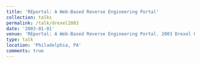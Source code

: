 ```yaml
---
title: 'REportal: A Web-Based Reverse Engineering Portal'
collection: talks
permalink: /talk/drexel2003
date: '2003-01-01'
venue: 'REportal: A Web-Based Reverse Engineering Portal. 2003 Drexel University Research Day'
type: talk
location: 'Philadelphia, PA'
comments: true
---
```


